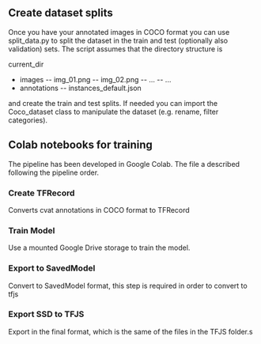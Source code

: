 ## Create dataset splits

Once you have your annotated images in COCO format you can use split_data.py to split the dataset in the train and test (optionally also validation) sets. The script assumes that the directory structure is

current_dir
- images
-- img_01.png
-- img_02.png
-- ...
-- ...
- annotations
-- instances_default.json

and create the train and test splits. If needed you can import the Coco_dataset class to manipulate the dataset (e.g. rename, filter categories).


## Colab notebooks for training

The pipeline has been developed in Google Colab. The file a described following the pipeline order.

### Create TFRecord

Converts cvat annotations in COCO format to TFRecord

### Train Model

Use a mounted Google Drive storage to train the model.

### Export to SavedModel

Convert to SavedModel format, this step is required in order to convert to tfjs

### Export SSD to TFJS

Export in the final format, which is the same of the files in the TFJS folder.s
